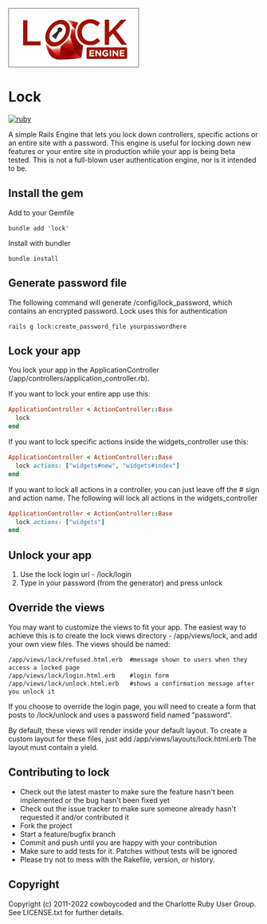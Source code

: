![Lock Logo](https://github.com/charlotte-ruby/lock/blob/master/logo.png?raw=true)

# Lock

[![ruby](https://github.com/charlotte-ruby/lock/actions/workflows/ruby.yml/badge.svg)](https://github.com/charlotte-ruby/lock/actions/workflows/ruby.yml)

A simple Rails Engine that lets you lock down controllers, specific actions or an entire site with a password.  This engine is useful for locking down new features
or your entire site in production while your app is being beta tested.  This is not a full-blown user authentication engine, nor is it intended to be.

## Install the gem

Add to your Gemfile

```
bundle add 'lock'
```

Install with bundler

```
bundle install
```

## Generate password file

The following command will generate /config/lock_password, which contains an encrypted password.  Lock uses this for authentication

```
rails g lock:create_password_file yourpasswordhere
```

## Lock your app

You lock your app in the ApplicationController (/app/controllers/application_controller.rb).

If you want to lock your entire app use this:

```ruby
ApplicationController < ActionController::Base
  lock
end
```

If you want to lock specific actions inside the widgets_controller use this:


```ruby
ApplicationController < ActionController::Base
  lock actions: ["widgets#new", "widgets#index"]
end
```

If you want to lock all actions in a controller, you can just leave off the # sign and action name.  The following will lock all actions in the widgets_controller

```ruby
ApplicationController < ActionController::Base
  lock actions: ["widgets"]
end
```

## Unlock your app

1. Use the lock login url - /lock/login
2. Type in your password (from the generator) and press unlock

## Override the views

You may want to customize the views to fit your app.  The easiest way to achieve this is to create the lock views directory - /app/views/lock, and
add your own view files.  The views should be named:

```
/app/views/lock/refused.html.erb  #message shown to users when they access a locked page
/app/views/lock/login.html.erb    #login form
/app/views/lock/unlock.html.erb   #shows a confirmation message after you unlock it
```

If you choose to override the login page, you will need to create a form that posts to /lock/unlock and uses a password field
named "password".

By default, these views will render inside your default layout.  To create a custom layout for these files, just add /app/views/layouts/lock.html.erb
The layout must contain a yield.

## Contributing to lock

* Check out the latest master to make sure the feature hasn't been implemented or the bug hasn't been fixed yet
* Check out the issue tracker to make sure someone already hasn't requested it and/or contributed it
* Fork the project
* Start a feature/bugfix branch
* Commit and push until you are happy with your contribution
* Make sure to add tests for it. Patches without tests will be ignored
* Please try not to mess with the Rakefile, version, or history.

Copyright
---------

Copyright (c) 2011-2022 cowboycoded and the Charlotte Ruby User Group. See LICENSE.txt for
further details.

